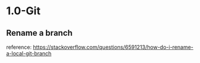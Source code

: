  # 1.0-Git
 
 ## Rename a branch

reference: https://stackoverflow.com/questions/6591213/how-do-i-rename-a-local-git-branch

